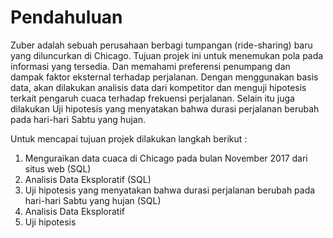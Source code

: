 # Pendahuluan <a id='Pendahuluan'></a>

Zuber adalah sebuah perusahaan berbagi tumpangan (ride-sharing) baru yang diluncurkan di Chicago. Tujuan projek ini untuk menemukan pola pada informasi yang tersedia. Dan memahami preferensi penumpang dan dampak faktor eksternal terhadap perjalanan.
Dengan menggunakan basis data, akan dilakukan analisis data dari kompetitor dan menguji hipotesis terkait pengaruh cuaca terhadap frekuensi perjalanan. Selain itu juga dilakukan Uji hipotesis yang menyatakan bahwa durasi perjalanan berubah pada hari-hari Sabtu yang hujan.

Untuk mencapai tujuan projek dilakukan langkah berikut :
1. Menguraikan data cuaca di Chicago pada bulan November 2017 dari situs web (SQL)
2. Analisis Data Eksploratif (SQL)
3. Uji hipotesis yang menyatakan bahwa durasi perjalanan berubah pada hari-hari Sabtu yang hujan (SQL)
4. Analisis Data Eksploratif
5. Uji hipotesis
